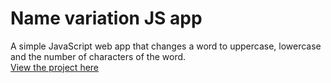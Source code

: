 # Name variation JS app

A simple JavaScript web app that changes a word to uppercase, lowercase and the number of characters of the word.
<br />
[View the project here](https://oyelakin-mercy.github.io/variationapp.io/)
